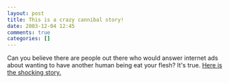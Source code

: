 ```yaml
---
layout: post
title: This is a crazy cannibal story!
date: 2003-12-04 12:45
comments: true
categories: []
---
```

Can you believe there are people out there who would answer internet ads about wanting to have another human being eat your flesh? It's true. <a href="http://story.news.yahoo.com/news?tmpl=story&cid=573&ncid=757&e=10&u=/nm/20031203/od_nm/germany_cannibal_dc" target="_blank">Here is the shocking story.</a>
